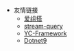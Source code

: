 * 友情链接
  - [爱组搭](http://aizuda.com/)
  - [stream-query](https://vampireachao.gitee.io/stream-query-docs/#/)
  - [YC-Framework](https://framework.youcongtech.com/#/)
  - [Dotnet9](https://dotnet9.com/)
